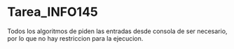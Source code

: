 # Tarea_INFO145
Todos los algoritmos de piden las entradas desde consola de ser necesario, por lo que no hay restriccion para la ejecucion.